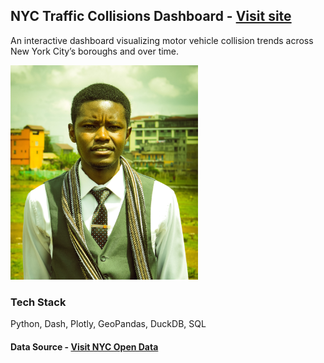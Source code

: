 ## NYC Traffic Collisions Dashboard - [Visit site](https://smolurl.com/KMjvNd)

An interactive dashboard visualizing motor vehicle collision trends across New York City’s boroughs and over time.

<img src="assets/5.jpg" width="300">

### Tech Stack

Python, Dash, Plotly, GeoPandas, DuckDB, SQL

#### Data Source - [Visit NYC Open Data](https://opendata.cityofnewyork.us/)
